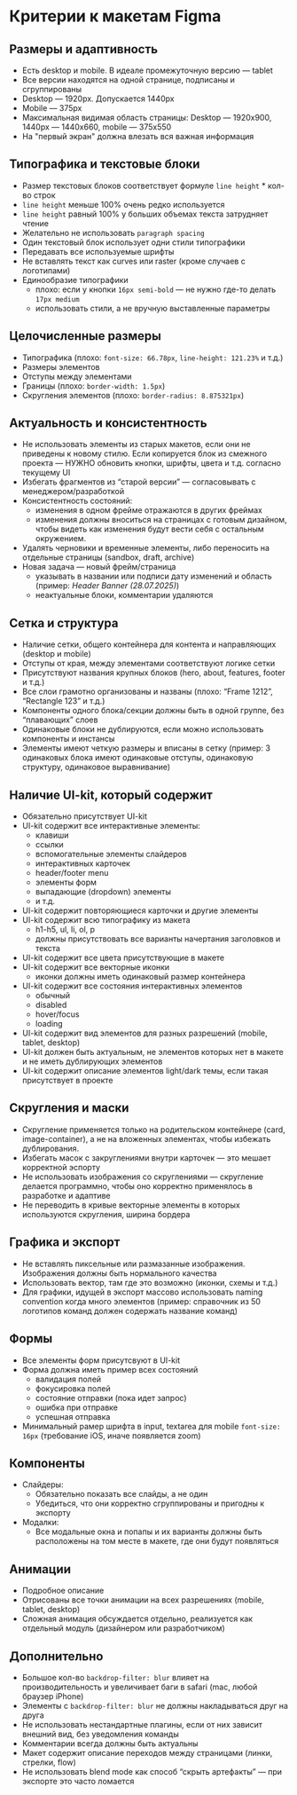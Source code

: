 # Критерии к макетам Figma


## Размеры и адаптивность

- Есть desktop и mobile. В идеале промежуточную версию — tablet
- Все версии находятся на одной странице, подписаны и сгруппированы
- Desktop — 1920px. Допускается 1440px
- Mobile — 375px
- Максимальная видимая область страницы: Desktop — 1920х900, 1440px — 1440x660, mobile — 375х550
- На "первый экран" должна влезать вся важная информация
<!-- Если предполагается скроллинг — фрейм должен быть увеличен по высоте, не использовать clip-content без необходимости ❓ -->



## Типографика и текстовые блоки

- Размер текстовых блоков соответствует формуле `line height` * кол-во строк <!-- (High) -->
- `line height` меньше 100% очень редко используется <!-- (High) -->
- `line height` равный 100% у больших объемах текста затрудняет чтение <!-- (High) -->
- Желательно не использовать `paragraph spacing` <!-- (Low) -->
- Один текстовый блок использует одни стили типографики
- Передавать все используемые шрифты
- Не вставлять текст как curves или raster (кроме случаев с логотипами)
- Единообразие типографики 
  - плохо: если у кнопки `16px semi-bold` — не нужно где-то делать `17px medium`
  - использовать стили, а не вручную выставленные параметры



## Целочисленные размеры

- Типографика (плохо: `font-size: 66.78px`, `line-height: 121.23%` и т.д.)
- Размеры элементов
- Отступы между элементами
- Границы (плохо: `border-width: 1.5px`)
- Скругления элементов (плохо: `border-radius: 8.875321px`)



## Актуальность и консистентность

- Не использовать элементы из старых макетов, если они не приведены к новому стилю. Если копируется блок из смежного проекта — НУЖНО обновить кнопки, шрифты, цвета и т.д. согласно текущему UI
- Избегать фрагментов из “старой версии” — согласовывать с менеджером/разработкой
- Консистентность состояний:
  - изменения в одном фрейме отражаются в других фреймах
  - изменения должны вноситься на страницах с готовым дизайном, чтобы видеть как изменения будут вести себя с остальным окружением.
- Удалять черновики и временные элементы, либо переносить на отдельные страницы (sandbox, draft, archive)
- Новая задача — новый фрейм/страница
  - указывать в названии или подписи дату изменений и область (пример: _Header Banner (28.07.2025)_)
  - неактуальные блоки, комментарии удаляются



## Сетка и структура

- Наличие сетки, общего контейнера для контента и направляющих (desktop и mobile)
- Отступы от края, между элементами соответствуют логике сетки
- Присутствуют названия крупных блоков (hero, about, features, footer и т.д.)
- Все слои грамотно организованы и названы (плохо: “Frame 1212”, “Rectangle 123” и т.д.)
- Компоненты одного блока/секции должны быть в одной группе, без “плавающих” слоев
- Одинаковые блоки не дублируются, если можно использовать компоненты и инстансы
- Элементы имеют четкую размеры и вписаны в сетку (пример: 3 одинаковых блока имеют одинаковые отступы, одинаковую структуру, одинаковое выравнивание)



## Наличие UI-kit, который содержит

- Обязательно присутствует UI-kit
- UI-kit содержит все интерактивные элементы:
  - клавиши
  - ссылки
  - вспомогательные элементы слайдеров
  - интерактивных карточек
  - header/footer menu
  - элементы форм
  - выпадающие (dropdown) элементы
  - и т.д.
- UI-kit содержит повторяющиеся карточки и другие элементы
- UI-kit содержит всю типографику из макета
  - h1-h5, ul, li, ol, p
  - должны присутствовать все варианты начертания заголовков и текста
- UI-kit содержит все цвета присутствующие в макете 
- UI-kit содержит все векторные иконки
  - иконки должны иметь одинаковый размер контейнера
- UI-kit содержит все состояния интерактивных элементов
  - обычный
  - disabled
  - hover/focus
  - loading
- UI-kit содержит вид элементов для разных разрешений (mobile, tablet, desktop)
- UI-kit должен быть актуальным, не элементов которых нет в макете и не иметь дублирующих элементов
- UI-kit содержит описание элементов light/dark темы, если такая присутствует в проекте



## Скругления и маски

- Скругление применяется только на родительском контейнере (card, image-container), а не на вложенных элементах, чтобы избежать дублирования.
- Избегать масок с закруглениями внутри карточек — это мешает корректной эспорту
- Не использовать изображения со скруглениями — скругление делается программно, чтобы оно корректно применялось в разработке и адаптиве
- Не переводить в кривые векторные элементы в которых используются скругления, ширина бордера



## Графика и экспорт

- Не вставлять пиксельные или размазанные изображения. Изображения должны быть нормального качества
- Использовать вектор, там где это возможно (иконки, схемы и т.д.)
- Для графики, идущей в экспорт массово использовать naming convention когда много элементов (пример: справочник из 50 логотипов команд должен содержать название команд)
<!-- - Что видно в Figma — должно точно экспортироваться без эффекта “на глаз” -->



## Формы

- Все элементы форм присутсвуют в UI-kit
- Форма должна иметь пример всех состояний
  - валидация полей
  - фокусировка полей
  - состояние отправки (пока идет запрос)
  - ошибка при отправке
  - успешная отправка
- Минимальный рамер шрифта в input, textarea для mobile `font-size: 16px` (требование iOS, иначе появляется zoom)


## Компоненты

- Слайдеры:
  - Обязательно показать все слайды, а не один
  - Убедиться, что они корректно сгруппированы и пригодны к экспорту
- Модалки:
  - Все модальные окна и попапы и их варианты должны быть расположены на том месте в макете, где они будут появляться



## Анимации

- Подробное описание
- Отрисованы все точки анимации на всех разрешениях (mobile, tablet, desktop)
- Сложная анимация обсуждается отдельно, реализуется как отдельный модуль (дизайнером или разработчиком)



## Дополнительно

- Большое кол-во `backdrop-filter: blur` влияет на производительность и увеличивает баги в safari (mac, любой браузер iPhone)
- Элементы с `backdrop-filter: blur` не должны накладываться друг на друга
- Не использовать нестандартные плагины, если от них зависит внешний вид, без уведомления команды
- Комментарии всегда должны быть актуальны
- Макет содержит описание переходов между страницами (линки, стрелки, flow)
- Не использовать blend mode как способ “скрыть артефакты” — при экспорте это часто ломается
